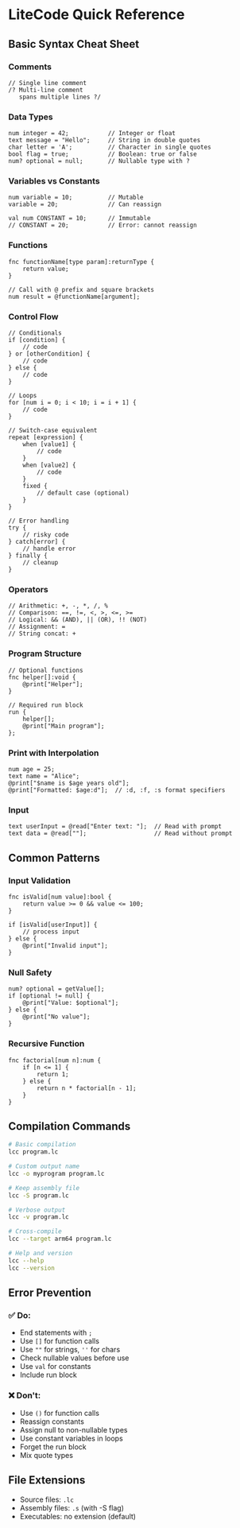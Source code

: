 # LiteCode Quick Reference

## Basic Syntax Cheat Sheet

### Comments
```litecode
// Single line comment
/? Multi-line comment
   spans multiple lines ?/
```

### Data Types
```litecode
num integer = 42;           // Integer or float
text message = "Hello";     // String in double quotes
char letter = 'A';          // Character in single quotes
bool flag = true;           // Boolean: true or false
num? optional = null;       // Nullable type with ?
```

### Variables vs Constants
```litecode
num variable = 10;          // Mutable
variable = 20;              // Can reassign

val num CONSTANT = 10;      // Immutable
// CONSTANT = 20;           // Error: cannot reassign
```

### Functions
```litecode
fnc functionName[type param]:returnType {
    return value;
}

// Call with @ prefix and square brackets
num result = @functionName[argument];
```

### Control Flow
```litecode
// Conditionals
if [condition] {
    // code
} or [otherCondition] {
    // code
} else {
    // code
}

// Loops
for [num i = 0; i < 10; i = i + 1] {
    // code
}

// Switch-case equivalent
repeat [expression] {
    when [value1] {
        // code
    }
    when [value2] {
        // code
    }
    fixed {
        // default case (optional)
    }
}

// Error handling
try {
    // risky code
} catch[error] {
    // handle error
} finally {
    // cleanup
}
```

### Operators
```litecode
// Arithmetic: +, -, *, /, %
// Comparison: ==, !=, <, >, <=, >=
// Logical: && (AND), || (OR), !! (NOT)
// Assignment: =
// String concat: +
```

### Program Structure
```litecode
// Optional functions
fnc helper[]:void {
    @print["Helper"];
}

// Required run block
run {
    helper[];
    @print["Main program"];
};
```

### Print with Interpolation
```litecode
num age = 25;
text name = "Alice";
@print["$name is $age years old"];
@print["Formatted: $age:d"];  // :d, :f, :s format specifiers
```

### Input
```litecode
text userInput = @read["Enter text: "];  // Read with prompt
text data = @read[""];                   // Read without prompt
```

## Common Patterns

### Input Validation
```litecode
fnc isValid[num value]:bool {
    return value >= 0 && value <= 100;
}

if [isValid[userInput]] {
    // process input
} else {
    @print["Invalid input"];
}
```

### Null Safety
```litecode
num? optional = getValue[];
if [optional != null] {
    @print["Value: $optional"];
} else {
    @print["No value"];
}
```

### Recursive Function
```litecode
fnc factorial[num n]:num {
    if [n <= 1] {
        return 1;
    } else {
        return n * factorial[n - 1];
    }
}
```

## Compilation Commands

```bash
# Basic compilation
lcc program.lc

# Custom output name
lcc -o myprogram program.lc

# Keep assembly file
lcc -S program.lc

# Verbose output
lcc -v program.lc

# Cross-compile
lcc --target arm64 program.lc

# Help and version
lcc --help
lcc --version
```

## Error Prevention

### ✅ Do:
- End statements with `;`
- Use `[]` for function calls
- Use `""` for strings, `''` for chars
- Check nullable values before use
- Use `val` for constants
- Include run block

### ❌ Don't:
- Use `()` for function calls
- Reassign constants
- Assign null to non-nullable types
- Use constant variables in loops
- Forget the run block
- Mix quote types

## File Extensions
- Source files: `.lc`
- Assembly files: `.s` (with -S flag)
- Executables: no extension (default)
